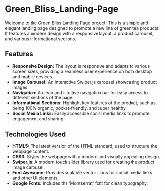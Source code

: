 # Green_Bliss_Landing-Page
Welcome to the Green Bliss Landing Page project! This is a simple and elegant landing page designed to promote a new line of green tea products. It features a modern design with a responsive layout, a product carousel, and various informational sections.


## Features
- **Responsive Design:** The layout is responsive and adapts to various screen sizes, providing a seamless user experience on both desktop and mobile devices.
- **Image Carousel:** An interactive Swiper.js carousel showcasing product images.
- **Navigation:** A clean and intuitive navigation bar for easy access to different sections of the page.
- **Informational Sections:** Highlight key features of the product, such as being 100% organic, pocket-friendly, and super healthy.
- **Social Media Links:** Easily accessible social media links to promote engagement and sharing.


## Technologies Used
- **HTML5:** The latest version of the HTML standard, used to structure the webpage content.
- **CSS3:** Styles the webpage with a modern and visually appealing design.
- **Swiper.js:** A modern touch slider library used for creating the product image carousel.
- **Font Awesome:** Provides scalable vector icons for social media links and other UI elements.
- **Google Fonts:** Includes the 'Montserrat' font for clean typography.

